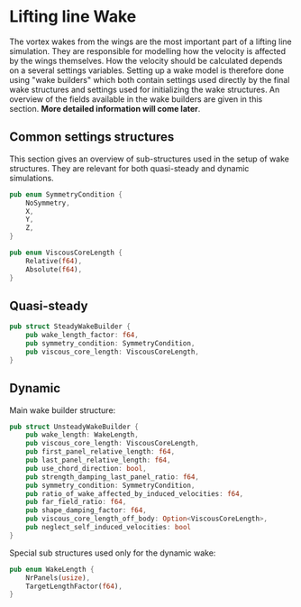 # Lifting line Wake

The vortex wakes from the wings are the most important part of a lifting line simulation. They are responsible for modelling how the velocity is affected by the wings themselves. How the velocity should be calculated depends on a several settings variables. Setting up a wake model is therefore done using "wake builders" which both contain settings used directly by the final wake structures and settings used for initializing the wake structures. An overview of the fields available in the wake builders are given in this section. **More detailed information will come later**. 

## Common settings structures
This section gives an overview of sub-structures used in the setup of wake structures. They are relevant for both quasi-steady and dynamic simulations.

```rust
pub enum SymmetryCondition {
    NoSymmetry,
    X,
    Y,
    Z,
}
```

```rust
pub enum ViscousCoreLength {
    Relative(f64),
    Absolute(f64),
}
```

## Quasi-steady

```rust
pub struct SteadyWakeBuilder {
    pub wake_length_factor: f64,
    pub symmetry_condition: SymmetryCondition,
    pub viscous_core_length: ViscousCoreLength,
}
```

## Dynamic
Main wake builder structure:

```rust
pub struct UnsteadyWakeBuilder {
    pub wake_length: WakeLength,
    pub viscous_core_length: ViscousCoreLength,
    pub first_panel_relative_length: f64,
    pub last_panel_relative_length: f64,
    pub use_chord_direction: bool,
    pub strength_damping_last_panel_ratio: f64,
    pub symmetry_condition: SymmetryCondition,
    pub ratio_of_wake_affected_by_induced_velocities: f64,
    pub far_field_ratio: f64,
    pub shape_damping_factor: f64,
    pub viscous_core_length_off_body: Option<ViscousCoreLength>,
    pub neglect_self_induced_velocities: bool
}
```

Special sub structures used only for the dynamic wake:

```rust
pub enum WakeLength {
    NrPanels(usize),
    TargetLengthFactor(f64),
}
```